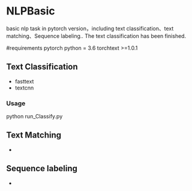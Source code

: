 # NLPBasic
basic nlp task in pytorch version，including text classification、text matching、Sequence labeling..
The text classification has been finished.

#requirements
pytorch 
python = 3.6
torchtext >=1.0.1
## Text Classification

* fasttext
* textcnn

### Usage

python run_Classify.py

## Text Matching

* 


## Sequence labeling

*  
